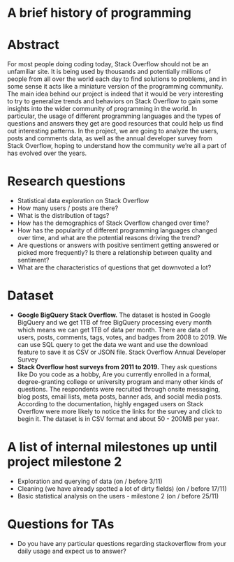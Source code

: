 # A brief history of programming

# Abstract
For most people doing coding today, Stack Overflow should not be an unfamiliar site. It is being used by thousands and potentially millions of people from all over the world each day to find solutions to problems, and in some sense it acts like a miniature version of the programming community. The main idea behind our project is indeed that it would be very interesting to try to generalize trends and behaviors on Stack Overflow to gain some insights into the wider community of programming in the world. In particular, the usage of different programming languages and the types of questions and answers they get are good resources that could help us find out interesting patterns. In the project, we are going to analyze the users, posts and comments data, as well as the annual developer survey from Stack Overflow, hoping to understand how the community we’re all a part of has evolved over the years. 

# Research questions
* Statistical data exploration on Stack Overflow
* How many users / posts are there?
* What is the distribution of tags?
* How has the demographics of Stack Overflow changed over time?
* How has the popularity of different programming languages changed over time, and what are the potential reasons driving the trend?
* Are questions or answers with positive sentiment getting answered or picked more frequently? Is there a relationship between quality and sentiment?
* What are the characteristics of questions that get downvoted a lot?


# Dataset
* **Google BigQuery Stack Overflow.**
The dataset is hosted in Google BigQuery and we get 1TB of free BigQuery processing every month which means we can get 1TB of data per month. There are data of users, posts, comments, tags, votes, and badges from 2008 to 2019. We can use SQL query to get the data we want and use the download feature to save it as CSV or JSON file.
Stack Overflow Annual Developer Survey
* **Stack Overflow host surveys from 2011 to 2019.** 
They ask questions like Do you code as a hobby, Are you currently enrolled in a formal, degree-granting college or university program and many other kinds of questions. The respondents were recruited through onsite messaging, blog posts, email lists, meta posts, banner ads, and social media posts. According to the documentation, highly engaged users on Stack Overflow were more likely to notice the links for the survey and click to begin it. The dataset is in CSV format and about 50 - 200MB per year.

# A list of internal milestones up until project milestone 2
* Exploration and querying of data (on / before 3/11)
* Cleaning (we have already spotted a lot of dirty fields) (on / before 17/11)
* Basic statistical analysis on the users - milestone 2 (on / before 25/11)


# Questions for TAs
* Do you have any particular questions regarding stackoverflow from your daily usage and expect us to answer?
